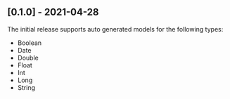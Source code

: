 ## [0.1.0] - 2021-04-28

The initial release supports auto generated models for the following types:

* Boolean
* Date
* Double
* Float
* Int
* Long
* String 
